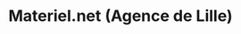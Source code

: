 ---
title: "Materiel.net (Agence de Lille)"
url: /lomme/materiel-net-agence-de-lille/
shop: ordinateur
---